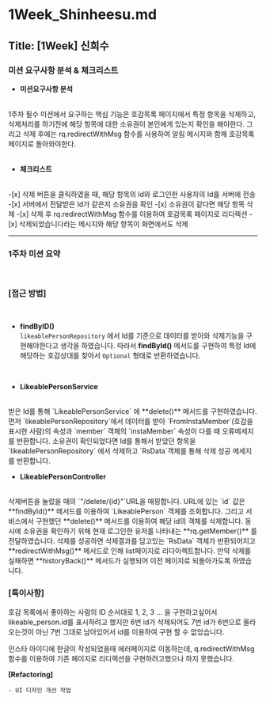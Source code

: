 # 1Week_Shinheesu.md

## Title: [1Week] 신희수

### 미션 요구사항 분석 & 체크리스트

* **미션요구사항 분석**
</br>
1주차 필수 미션에서 요구하는 핵심 기능은 호감목록 페이지에서 특정 항목을 삭제하고, 삭제처리를 하기전에 해당 항목에 대한 소유권이
본인에게 있는지 확인을 해야한다.
그리고 삭제 후에는 rq.redirectWithMsg 함수를 
사용하여 알림 메시지와 함께 호감목록 페이지로 돌아와야한다.
</br>
</br>

* **체크리스트**
</br>
-[x] 삭제 버튼을 클릭하였을 때, 해당 항목의 Id와 로그인한 사용자의 Id를 서버에 전송
-[x] 서버에서 전달받은 Id가 같은지 소유권을 확인
-[x] 소유권이 같다면 해당 항목 삭제
-[x] 삭제 후 rq.redirectWithMsg 함수를 이용하여 호감목록 페이지로 리디렉션
-[x] 삭제되었습니다라는 메시지와 해당 항목이 화면에서도 삭제 


---

### 1주차 미션 요약

<br>

### **[접근 방법]**

<br>

* **findByID()** <br>
`likeablePersonRepository` 에서 Id를 기준으로 데이터를 받아와 삭제기능을 구현해야한다고 생각을 하였습니다.
따라서 **findById()** 메서드를 구현하여 특정 Id에 해당하는 호감상대를 찾아서
`Optional` 형태로 반환하였습니다.

<br>

* **LikeablePersonService**
<br>
받은 Id를 통해 `LikeablePersonService` 에 **delete()** 메서드를 구현하였습니다.
먼저 `likeablePersonRepository`에서 데이터를 받아
`FromInstaMember`(호감을 표시한 사람)의 속성과 `member` 객체의 `instaMember` 속성이 다를 때 오류메세지를 반환합니다.
소유권이 확인되었다면 Id를 통해서 받았던 항목을 `likeablePersonRepository` 에서 삭제하고 `RsData`객체를 통해 삭제 성공 메세지를 반환합니다.
 
<br>

* **LikeablePersonController**
<br>
삭제버튼을 눌렀을 때의 `"/delete/{id}"`URL을 매핑합니다. URL에 있는 `id` 값은 **findById()** 메서드를 이용하여 `LikeablePerson` 객체를 조회합니다.
그리고 서비스에서 구현했던 **delete()** 메서드를 이용하여 해당 id의 객체를 삭제합니다.
동시에 소유권을 확인하기 위해 현재 로그인한 유저를 나타내는 **rq.getMember()** 를 전달하였습니다.
삭제를 성공하면 삭제결과를 담고있는 `RsData` 객체가 반환되어지고 **redirectWithMsg()** 메서드로 인해 list페이지로 리다이렉트합니다.
만약 삭제를 실패하면 **historyBack()** 메서드가 실행되어 이전 페이지로 되돌아가도록 하였습니다.

<br>

### **[특이사항]**

호감 목록에서 좋아하는 사람의 ID 순서대로 1, 2, 3 ... 을 구현하고싶어서 likeable_person.id를 표시하려고 했지만
6번 id가 삭제되어도 7번 id가 6번으로 올라오는것이 아닌 7번 그대로 남아있어서 id를 이용하여 구현 할 수 없었습니다.

인스타 아이디에 한글이 작성되었을때 에러페이지로 이동하는데, q.redirectWithMsg 함수를 이용하여 기존 페이지로 리디렉션을 
구현하려고했으나 하지 못했습니다.

**[Refactoring]**

    - UI 디자인 개선 작업


 